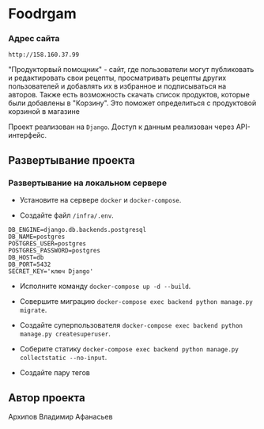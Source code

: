 # Foodrgam

### Адрес сайта
```
http://158.160.37.99
```

"Продукторвый помощник" - сайт, где пользователи могут публиковать и редактировать свои рецепты, просматривать 
рецепты других пользователей и добавлять их в избранное и подписываться на авторов.
Также есть возможность скачать список продуктов, которые были добавлены в "Корзину".
Это поможет определиться с продуктовой корзиной в магазине

Проект реализован на `Django`.
Доступ к данным реализован через API-интерфейс.

## Развертывание проекта

### Развертывание на локальном сервере

- Установите на сервере `docker` и `docker-compose`.

- Создайте файл `/infra/.env`.
```
DB_ENGINE=django.db.backends.postgresql
DB_NAME=postgres
POSTGRES_USER=postgres
POSTGRES_PASSWORD=postgres
DB_HOST=db
DB_PORT=5432
SECRET_KEY='ключ Django'
```
- Исполните команду `docker-compose up -d --build`.

- Совершите миграцию `docker-compose exec backend python manage.py migrate`.

- Создайте суперпользователя `docker-compose exec backend python manage.py createsuperuser`.

- Соберите статику `docker-compose exec backend python manage.py collectstatic --no-input`.

- Создайте пару тегов

## Автор проекта

Архипов Владимир Афанасьев